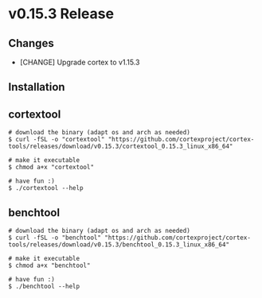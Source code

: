 # v0.15.3 Release

## Changes

* [CHANGE] Upgrade cortex to v1.15.3

## Installation

## cortextool

```console
# download the binary (adapt os and arch as needed)
$ curl -fSL -o "cortextool" "https://github.com/cortexproject/cortex-tools/releases/download/v0.15.3/cortextool_0.15.3_linux_x86_64"

# make it executable
$ chmod a+x "cortextool"

# have fun :)
$ ./cortextool --help
```

## benchtool

```console
# download the binary (adapt os and arch as needed)
$ curl -fSL -o "benchtool" "https://github.com/cortexproject/cortex-tools/releases/download/v0.15.3/benchtool_0.15.3_linux_x86_64"

# make it executable
$ chmod a+x "benchtool"

# have fun :)
$ ./benchtool --help
```
